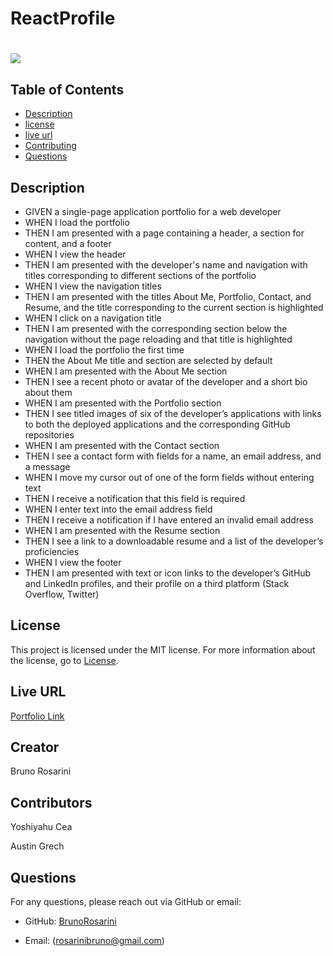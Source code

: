 # ReactProfile

# ![](https://img.shields.io/badge/license-MIT-brightgreen)

## Table of Contents

- [Description](#description)
- [license](#license)
- [live url](#live-url)
- [Contributing](#contributing)
- [Questions](#questions)

## Description

- GIVEN a single-page application portfolio for a web developer
- WHEN I load the portfolio
- THEN I am presented with a page containing a header, a section for content, and a footer
- WHEN I view the header
- THEN I am presented with the developer's name and navigation with titles corresponding to different sections of the portfolio
- WHEN I view the navigation titles
- THEN I am presented with the titles About Me, Portfolio, Contact, and Resume, and the title corresponding to the current section is highlighted
- WHEN I click on a navigation title
- THEN I am presented with the corresponding section below the navigation without the page reloading and that title is highlighted
- WHEN I load the portfolio the first time
- THEN the About Me title and section are selected by default
- WHEN I am presented with the About Me section
- THEN I see a recent photo or avatar of the developer and a short bio about them
- WHEN I am presented with the Portfolio section
- THEN I see titled images of six of the developer’s applications with links to both the deployed applications and the corresponding GitHub repositories
- WHEN I am presented with the Contact section
- THEN I see a contact form with fields for a name, an email address, and a message
- WHEN I move my cursor out of one of the form fields without entering text
- THEN I receive a notification that this field is required
- WHEN I enter text into the email address field
- THEN I receive a notification if I have entered an invalid email address
- WHEN I am presented with the Resume section
- THEN I see a link to a downloadable resume and a list of the developer’s proficiencies
- WHEN I view the footer
- THEN I am presented with text or icon links to the developer’s GitHub and LinkedIn profiles, and their profile on a third platform (Stack Overflow, Twitter)

## License

This project is licensed under the MIT license. For more information about the license, go to [License](https://choosealicense.com/licenses/mit/).

## Live URL

[Portfolio Link](https://rdysetshine.github.io/ReactProfile/)

## Creator 

Bruno Rosarini  

## Contributors

Yoshiyahu Cea

Austin Grech

## Questions

For any questions, please reach out via GitHub or email:

- GitHub: [BrunoRosarini](https://github.com/RdySetShine/ReactProfile)

- Email: (rosarinibruno@gmail.com)